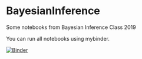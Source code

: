 # BayesianInference
Some notebooks from Bayesian Inference Class 2019

You can run all notebooks using mybinder.

[![Binder](https://mybinder.org/badge_logo.svg)](https://mybinder.org/v2/gh/oliveirara/BayesianInference/master)
